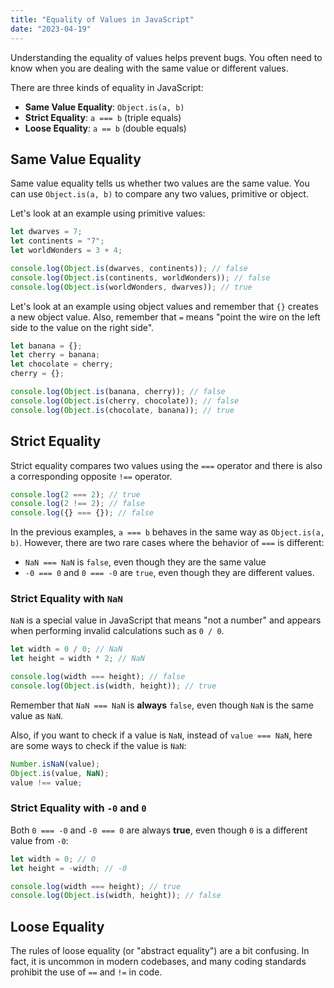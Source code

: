 ```yaml
---
title: "Equality of Values in JavaScript"
date: "2023-04-19"
---
```


Understanding the equality of values helps prevent bugs. You often need to know when you are dealing with the same value or different values.

There are three kinds of equality in JavaScript:

- **Same Value Equality**: `Object.is(a, b)`
- **Strict Equality**: `a === b` (triple equals)
- **Loose Equality**: `a == b` (double equals)

## Same Value Equality

Same value equality tells us whether two values are the same value. You can use `Object.is(a, b)` to compare any two values, primitive or object.

Let's look at an example using primitive values:

```js
let dwarves = 7;
let continents = "7";
let worldWonders = 3 + 4;

console.log(Object.is(dwarves, continents)); // false
console.log(Object.is(continents, worldWonders)); // false
console.log(Object.is(worldWonders, dwarves)); // true
```

Let's look at an example using object values and remember that `{}` creates a new object value. Also, remember that `=` means "point the wire on the left side to the value on the right side".

```js
let banana = {};
let cherry = banana;
let chocolate = cherry;
cherry = {};

console.log(Object.is(banana, cherry)); // false
console.log(Object.is(cherry, chocolate)); // false
console.log(Object.is(chocolate, banana)); // true
```

## Strict Equality

Strict equality compares two values using the `===` operator and there is also a corresponding opposite `!==` operator.

```js
console.log(2 === 2); // true
console.log(2 !== 2); // false
console.log({} === {}); // false
```

In the previous examples, `a === b` behaves in the same way as `Object.is(a, b)`. However, there are two rare cases where the behavior of `===` is different:

- `NaN === NaN` is `false`, even though they are the same value
- `-0 === 0` and `0 === -0` are `true`, even though they are different values.

### Strict Equality with `NaN`

`NaN` is a special value in JavaScript that means "not a number" and appears when performing invalid calculations such as `0 / 0`.

```js
let width = 0 / 0; // NaN
let height = width * 2; // NaN

console.log(width === height); // false
console.log(Object.is(width, height)); // true
```

Remember that `NaN === NaN` is **always** `false`, even though `NaN` is the same value as `NaN`.

Also, if you want to check if a value is `NaN`, instead of `value === NaN`, here are some ways to check if the value is `NaN`:

```js
Number.isNaN(value);
Object.is(value, NaN);
value !== value;
```

### Strict Equality with `-0` and `0`

Both `0 === -0` and `-0 === 0` are always **true**, even though `0` is a different value from `-0`:

```js
let width = 0; // 0
let height = -width; // -0

console.log(width === height); // true
console.log(Object.is(width, height)); // false
```

## Loose Equality

The rules of loose equality (or "abstract equality") are a bit confusing. In fact, it is uncommon in modern codebases, and many coding standards prohibit the use of `==` and `!=` in code.
